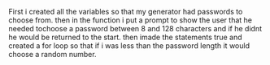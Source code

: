 First i created all the variables so that my generator had passwords to choose from. 
then in the function i put a prompt to show the user that he needed tochoose a password between 8 and 128 characters and if he didnt he would be returned to the start.
then imade the statements true and created a for loop so that if i was less than the password length it would choose a random number.
